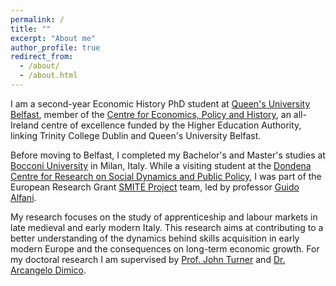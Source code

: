 ```yaml
---
permalink: /
title: ""
excerpt: "About me"
author_profile: true
redirect_from: 
  - /about/
  - /about.html
---
```


I am a second-year Economic History PhD student at [Queen's University Belfast](https://www.qub.ac.uk/), member of the [Centre for Economics, Policy and History](https://ceph.ie/), an all-Ireland centre of excellence funded by the Higher Education Authority, linking Trinity College Dublin and Queen's University Belfast. 

Before moving to Belfast, I completed my Bachelor's and Master's studies at [Bocconi University](https://www.unibocconi.eu/wps/wcm/connect/bocconi/sitopubblico_en/navigation+tree/home) in Milan, Italy. While a visiting student at the [Dondena Centre for Research on Social Dynamics and Public Policy](https://dondena.unibocconi.eu/?_gl=1*oh71bi*_up*MQ..*_ga*MTYxODc1NTA1Mi4xNzI3ODc1ODEz*_ga_GXEKQ9VXGW*MTcyNzg3NTgxMi4xLjAuMTcyNzg3NTgxMi4wLjAuMA..), I was part of the European Research Grant [SMITE Project](https://dondena.unibocconi.eu/research-projects/smite) team, led by professor [Guido Alfani](https://guidoalfani.eu/).

My research focuses on the study of apprenticeship and labour markets in late medieval and early modern Italy. This research aims at contributing to a better understanding of the dynamics behind skills acquisition in early modern Europe and the consequences on long-term economic growth. For my doctoral research I am supervised by [Prof. John Turner](https://www.qub.ac.uk/schools/queens-business-school/people/academic-staff/AllAcademicStaffProfiles/Turner.html) and [Dr. Arcangelo Dimico](https://www.qub.ac.uk/schools/queens-business-school/people/academic-staff/AllAcademicStaffProfiles/Dimico.html).

